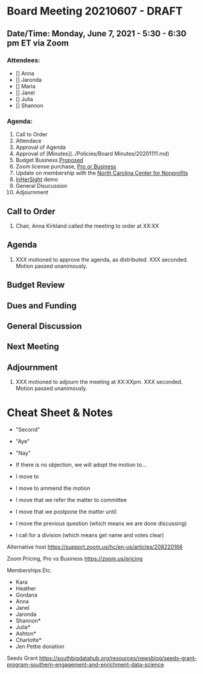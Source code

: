 # Board Meeting 20210607 - DRAFT

## Date/Time: Monday, June 7, 2021 - 5:30 - 6:30 pm ET via Zoom

### Attendees: 

- [] Anna
- [] Jaronda
- [] Maria 
- [] Janel
- [] Julia
- [] Shannon

### Agenda:
1. Call to Order
2. Attendace
3. Approval of Agenda
4. Approval of [Minutes](../Policies/Board Minutes/20201111.md)
5. Budget Business [Proposed](../Policies/PoliciesFiles/20210520_Budget_Update.png)
6. Zoom license purchase, [Pro or Business](https://zoom.us/pricing)
7. Update on membership with the [North Carolina Center for Nonprofits](https://www.ncnonprofits.org/) 
8. [InHerSight](https://www.inhersight.com/) demo
9. General Disucussion
10. Adjournment










## Call to Order
1. Chair, Anna Kirkland called the meeting to order at XX:XX

## Agenda
1. XXX motioned to approve the agenda, as distributed. XXX seconded. Motion passed unanimously. 





## Budget Review


## Dues and Funding


## General Discussion


## Next Meeting



## Adjournment
1. XXX motioned to adjourn the meeting at XX:XXpm. XXX seconded. Motion passed unanimously.



# Cheat Sheet & Notes

* "Second"
* "Aye"
* "Nay"

* If there is no objection, we will adopt the motion to...

* I move to
* I move to ammend the motion
* I move that we refer the matter to committee
* I move that we postpone the matter until
* I move the previous question (which means we are done discussing)
* I call for a division (which means get name and votes clear)




Alternative host https://support.zoom.us/hc/en-us/articles/208220166

Zoom Pricing, Pro vs Business
https://zoom.us/pricing


Memberships Etc.
- Kara
- Heather
- Gordana
- Anna
- Janel
- Jaronda
- Shannon*
- Julia*
- Ashton*
- Charlotte*
- Jen Pettie donation

Seeds Grant
https://southbigdatahub.org/resources/newsblog/seeds-grant-program-southern-engagement-and-enrichment-data-science
